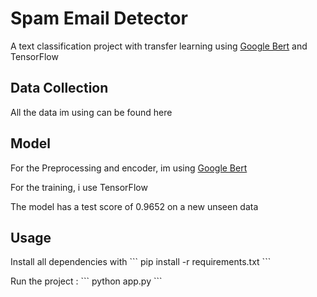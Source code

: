  <h1>Spam Email Detector</h1>
<p>
  A text classification project with transfer learning using <a href='https://www.kaggle.com/models/tensorflow/bert/frameworks/TensorFlow2/variations/bert-en-uncased-l-12-h-128-a-2/versions/2'>Google Bert</a> and 
 TensorFlow
</p>

<h2>Data Collection</h2>
<p>
 All the data im using can be found <ahref="https://github.com/azureeeeeeeeeeee/Email-Spam-Detector/blob/main/model/spam.csv">here</a>
</p>

<h2>Model</h2>
<p>For the Preprocessing and encoder, im using <a href='https://www.kaggle.com/models/tensorflow/bert/frameworks/TensorFlow2/variations/bert-en-uncased-l-12-h-128-a-2/versions/2'>Google Bert</a></p>
<p>For the training, i use TensorFlow</p>
<p>The model has a test score of 0.9652 on a new unseen data</p>

<h2>Usage</h2>
<p>
 Install all dependencies with
 ```
pip install -r requirements.txt
 ```
</p>
<p>
  Run the project :
  ```
 python app.py
  ```
</p>
